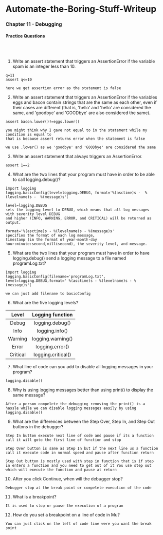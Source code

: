 # Automate-the-Boring-Stuff-Writeup

<h3>Chapter 11 - Debugging</h3>

<h4>Practice Questions </h4><br></br>

1. Write an assert statement that triggers an AssertionError if the variable spam is an integer less than 10.

```
q=11
assert q<=10

here we get assertion error as the statement is false
```

2. Write an assert statement that triggers an AssertionError if the variables eggs and bacon contain strings that are the same as each other, even if their cases are different (that is, 'hello' and 'hello' are considered the same, and 'goodbye' and 'GOODbye' are also considered the same).

```
assert bacon.lower()!=eggs.lower()

you might think why I gave not equal to in the statement while my condition is equal to
that is because assert returns error when the statement is false

we use .lower() as we 'goodbye' and 'GOODbye' are considered the same

```
3. Write an assert statement that always triggers an AssertionError.

```
assert 1==2
```
4. What are the two lines that your program must have in order to be able to call logging.debug()?

```
import logging
logging.basicConfig(level=logging.DEBUG, format='%(asctime)s -  %(levelname)s -  %(message)s')

level=logging.DEBUG 
sets the logging level to DEBUG, which means that all log messages with severity level DEBUG 
and higher (INFO, WARNING, ERROR, and CRITICAL) will be returned as output.

format='%(asctime)s - %(levelname)s - %(message)s' 
specifies the format of each log message,
timestamp (in the format of year-month-day hour:minute:second,millisecond), the severity level, and message.
```
5. What are the two lines that your program must have in order to have logging.debug() send a logging message to a file named programLog.txt?

```
import logging
logging.basicConfig(filename='programLog.txt', level=logging.DEBUG,format=' %(asctime)s - %(levelname)s - %(message)s')

we can just add filename to basicConfig 
```
6. What are the five logging levels?

|    Level    |   Logging function   | 
|:-----------:|:---------------------:|
|Debug|logging.debug()|
|Info|logging.info()|
|Warning|logging.warning()|
|Error|logging.error()|
|Critical|logging.critical()|

7. What line of code can you add to disable all logging messages in your program?

```
logging.disable()
```

8. Why is using logging messages better than using print() to display the same message?

```
After a person compelete the debugging removing the print() is a hassle while we can disable logging messages easily by using
logging.disable()
```

9. What are the differences between the Step Over, Step In, and Step Out buttons in the debugger?

```
Step In button execute next line of code and pause if its a function call it will goto the first line of function and stop

Step Over button is same as Step In but if the next line us a function call it execute code in normal speed and pause after function return

Step Out button is mostly used with step in function that is if step in enters a function and you need to get out of it You use step out which will execute the function and pause at return
```

10. After you click Continue, when will the debugger stop?

```
Debugger stop at the break point or compelete execution of the code
```

11. What is a breakpoint?

```
It is used to stop or pause the execution of a program
```

12. How do you set a breakpoint on a line of code in Mu?

```
You can just click on the left of code line were you want the break point

```




